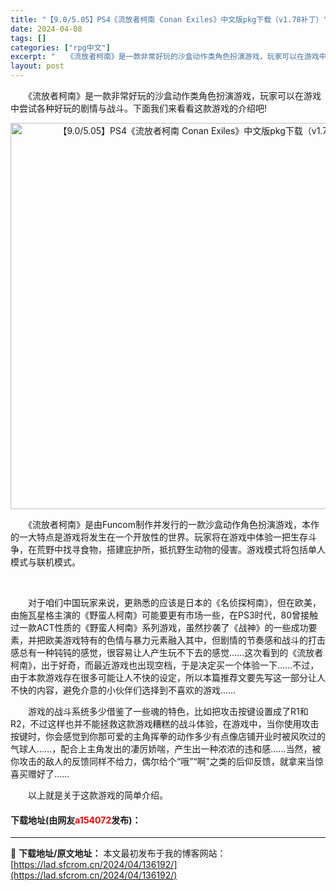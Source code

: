 ```yaml
---
title: "【9.0/5.05】PS4《流放者柯南 Conan Exiles》中文版pkg下载（v1.78补丁）"
date: 2024-04-08
tags: []
categories: ["rpg中文"]
excerpt: "　　《流放者柯南》是一款非常好玩的沙盒动作类角色扮演游戏，玩家可以在游戏中尝试各种好玩的剧情与战斗。下面我们来看看这款游戏的介绍吧! 　　《流放者柯南》是由Funcom制作并发行的一款沙盒动作角色扮演游戏，本作的一大特点是游戏将发生在一个开放性的世界。玩家将在游戏中体验一把生存斗争，在荒野中找寻食物&hellip;"
layout: post
---
```


 <p>　　《流放者柯南》是一款非常好玩的沙盒动作类角色扮演游戏，玩家可以在游戏中尝试各种好玩的剧情与战斗。下面我们来看看这款游戏的介绍吧!</p> <p align="center"><img align="" src="https://lad.sfcrom.cn/wp-content/uploads/2024/04/20240408_66136fc2a6e2b.webp" style="border-width: 0px; border-style: solid; width: 618px;" alt="【9.0/5.05】PS4《流放者柯南 Conan Exiles》中文版pkg下载（v1.78补丁）" /></p> <p>　　《流放者柯南》是由Funcom制作并发行的一款沙盒动作角色扮演游戏，本作的一大特点是游戏将发生在一个开放性的世界。玩家将在游戏中体验一把生存斗争，在荒野中找寻食物，搭建庇护所，抵抗野生动物的侵害。游戏模式将包括单人模式与联机模式。</p> <p>&nbsp;</p> <p>　　对于咱们中国玩家来说，更熟悉的应该是日本的《名侦探柯南》，但在欧美，由施瓦星格主演的《野蛮人柯南》可能要更有市场一些，在PS3时代，80曾接触过一款ACT性质的《野蛮人柯南》系列游戏，虽然抄袭了《战神》的一些成功要素，并把欧美游戏特有的色情与暴力元素融入其中，但剧情的节奏感和战斗的打击感总有一种钝钝的感觉，很容易让人产生玩不下去的感觉&hellip;&hellip;这次看到的《流放者柯南》，出于好奇，而最近游戏也出现空档，于是决定买一个体验一下&hellip;&hellip;不过，由于本款游戏存在很多可能让人不快的设定，所以本篇推荐文要先写这一部分让人不快的内容，避免介意的小伙伴们选择到不喜欢的游戏&hellip;&hellip;</p> <p>　　游戏的战斗系统多少借鉴了一些魂的特色，比如把攻击按键设置成了R1和R2，不过这样也并不能拯救这款游戏糟糕的战斗体验，在游戏中，当你使用攻击按键时，你会感觉到你那可爱的主角挥拳的动作多少有点像店铺开业时被风吹过的气球人&hellip;&hellip;，配合上主角发出的凄厉娇喘，产生出一种浓浓的违和感&hellip;&hellip;当然，被你攻击的敌人的反馈同样不给力，偶尔给个&ldquo;哦&rdquo;&ldquo;啊&rdquo;之类的后仰反馈，就拿来当惊喜买赠好了&hellip;&hellip;</p> <p>　　以上就是关于这款游戏的简单介绍。</p> <p><h4>下载地址(由网友<font color="red">a154072</font>发布)：</h4></p> 

---
📖 **下载地址/原文地址：** 本文最初发布于我的博客网站：[https://lad.sfcrom.cn/2024/04/136192/](https://lad.sfcrom.cn/2024/04/136192/)
